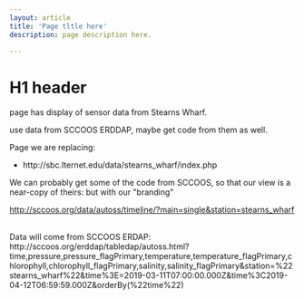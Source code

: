 ```yaml
---
layout: article
title: 'Page tltle here'
description: page description here.

---
```


<h1>H1 header</h1>

<p>page has display of sensor data from Stearns Wharf.

use data from SCCOOS ERDDAP, maybe get code from them as well. 
</p>
	
<p>Page we are replacing:
<ul>
<li>http://sbc.lternet.edu/data/stearns_wharf/index.php</li>
</ul>



<p>We can probably get some of the code from SCCOOS, so that our view is a near-copy of theirs:
but with our "branding"
<br/>

http://sccoos.org/data/autoss/timeline/?main=single&station=stearns_wharf

<br/>
Data will come from SCCOOS ERDAP:
http://sccoos.org/erddap/tabledap/autoss.html?time,pressure,pressure_flagPrimary,temperature,temperature_flagPrimary,chlorophyll,chlorophyll_flagPrimary,salinity,salinity_flagPrimary&station=%22stearns_wharf%22&time%3E=2019-03-11T07:00:00.000Z&time%3C2019-04-12T06:59:59.000Z&orderBy(%22time%22)


</p>


